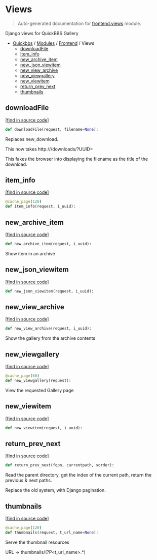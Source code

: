 # Views

> Auto-generated documentation for [frontend.views](blob/master/frontend/views.py) module.

Django views for QuickBBS Gallery

- [Quickbbs](../README.md#quickbbs-index) / [Modules](../MODULES.md#quickbbs-modules) / [Frontend](index.md#frontend) / Views
    - [downloadFile](#downloadfile)
    - [item_info](#item_info)
    - [new_archive_item](#new_archive_item)
    - [new_json_viewitem](#new_json_viewitem)
    - [new_view_archive](#new_view_archive)
    - [new_viewgallery](#new_viewgallery)
    - [new_viewitem](#new_viewitem)
    - [return_prev_next](#return_prev_next)
    - [thumbnails](#thumbnails)

## downloadFile

[[find in source code]](blob/master/frontend/views.py#L408)

```python
def downloadFile(request, filename=None):
```

Replaces new_download.

This now takes http://<servername>/downloads/<filename>?UUID=<uuid>

This fakes the browser into displaying the filename as the title of the
download.

## item_info

[[find in source code]](blob/master/frontend/views.py#L239)

```python
@cache_page(120)
def item_info(request, i_uuid):
```

## new_archive_item

[[find in source code]](blob/master/frontend/views.py#L552)

```python
def new_archive_item(request, i_uuid):
```

Show item in an archive

## new_json_viewitem

[[find in source code]](blob/master/frontend/views.py#L323)

```python
def new_json_viewitem(request, i_uuid):
```

## new_view_archive

[[find in source code]](blob/master/frontend/views.py#L472)

```python
def new_view_archive(request, i_uuid):
```

Show the gallery from the archive contents

## new_viewgallery

[[find in source code]](blob/master/frontend/views.py#L170)

```python
@cache_page(60)
def new_viewgallery(request):
```

View the requested Gallery page

## new_viewitem

[[find in source code]](blob/master/frontend/views.py#L342)

```python
def new_viewitem(request, i_uuid):
```

## return_prev_next

[[find in source code]](blob/master/frontend/views.py#L68)

```python
def return_prev_next(fqpn, currentpath, sorder):
```

Read the parent directory, get the index of the current path,
return the previous & next paths.

Replace the old system, with Django pagination.

## thumbnails

[[find in source code]](blob/master/frontend/views.py#L106)

```python
@cache_page(120)
def thumbnails(request, t_url_name=None):
```

Serve the thumbnail resources

URL -> thumbnails/(?P<t_url_name>.*)

